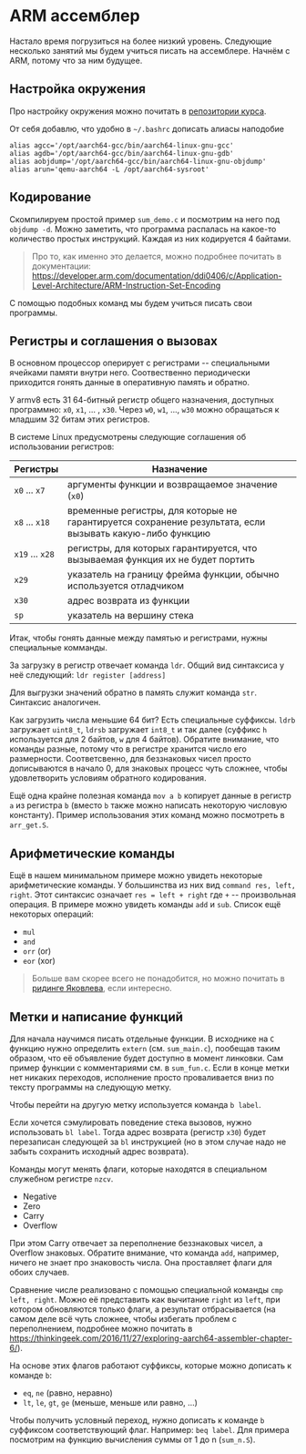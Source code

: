 # ARM ассемблер

Настало время погрузиться на более низкий уровень. Следующие несколько занятий мы будем учиться писать на ассемблере. Начнём с ARM, потому что за ним будущее.

## Настройка окружения

Про настройку окружения можно почитать в [репозитории курса](https://github.com/victor-yacovlev/fpmi-caos/tree/master/practice/aarch64#%D0%BA%D1%80%D0%BE%D1%81%D1%81-%D0%BA%D0%BE%D0%BC%D0%BF%D0%B8%D0%BB%D1%8F%D1%86%D0%B8%D1%8F-%D0%B8-%D0%B7%D0%B0%D0%BF%D1%83%D1%81%D0%BA-%D0%BF%D1%80%D0%BE%D0%B3%D1%80%D0%B0%D0%BC%D0%BC-%D0%BD%D0%B0-x86).

От себя добавлю, что удобно в `~/.bashrc` дописать алиасы наподобие

```
alias agcc='/opt/aarch64-gcc/bin/aarch64-linux-gnu-gcc'
alias agdb='/opt/aarch64-gcc/bin/aarch64-linux-gnu-gdb'
alias aobjdump='/opt/aarch64-gcc/bin/aarch64-linux-gnu-objdump'
alias arun='qemu-aarch64 -L /opt/aarch64-sysroot'
```

## Кодирование

Скомпилируем простой пример `sum_demo.c` и посмотрим на него под `objdump -d`. Можно заметить, что программа распалась на какое-то количество простых инструкций. Каждая из них кодируется 4 байтами.

> Про то, как именно это делается, можно подробнее почитать в документации: https://developer.arm.com/documentation/ddi0406/c/Application-Level-Architecture/ARM-Instruction-Set-Encoding

С помощью подобных команд мы будем учиться писать свои программы.

## Регистры и соглашения о вызовах

В основном процессор оперирует с регистрами -- специальными ячейками памяти внутри него. Соотвественно периодически приходится гонять данные в оперативную память и обратно.

У armv8 есть 31 64-битный регистр общего назначения, доступных программно: `x0`, `x1`,  ... , `x30`. Через `w0`, `w1`, ..., `w30` можно обращаться к младшим 32 битам этих регистров. 

В системе Linux предусмотрены следующие соглашения об использовании регистров:

| Регистры        | Назначение                                                   |
| --------------- | ------------------------------------------------------------ |
| `x0` ... `x7`   | аргументы функции и возвращаемое значение (`x0`)             |
| `x8` ... `x18`  | временные регистры, для которые не гарантируется сохранение результата, если вызывать какую-либо функцию |
| `x19` ... `x28` | регистры, для которых гарантируется, что вызываемая функция их не будет портить |
| `x29`           | указатель на границу фрейма функции, обычно используется отладчиком |
| `x30`      | адрес возврата из функции                                    |
| `sp`      | указатель на вершину стека                                   |

Итак, чтобы гонять данные между памятью и регистрами, нужны специальные комманды.

За загрузку в регистр отвечает команда ``ldr``.
Общий вид синтаксиса у неё следующий: ``ldr register [address]``

Для выгрузки значений обратно в память служит команда ``str``.
Синтаксис аналогичен.

Как загрузить числа меньшие 64 бит? Есть специальные суффиксы. 
`ldrb` загружает `uint8_t`, `ldrsb` загружает `int8_t` и так далее (суффикс `h` используется для 2 байтов, `w` для 4 байтов). Обратите внимание, что команды разные, потому что в регистре хранится число его размерности. Соответсвенно, для беззнаковых чисел просто дописываются в начало 0, для знаковых процесс чуть сложнее, чтобы удовлетворить условиям обратного кодирования.

Ещё одна крайне полезная команда `mov a b` копирует данные в регистр `a` из регистра `b` (вместо `b` также можно написать некоторую числовую константу). Пример использования этих команд можно посмотреть в `arr_get.S`.


## Арифметические команды

Ещё в нашем минимальном примере можно увидеть некоторые арифметические команды. У большинства из них вид `command res, left, right`. Этот синтаксис означает `res = left + right` где `+` -- произвольная операция. В примере можно увидеть команды `add` и `sub`. Список ещё некоторых операций:

* `mul`
* `and`
* `orr` (or)
* `eor` (xor)

> Больше вам скорее всего не понадобится, но можно почитать в [ридинге Яковлева](https://github.com/victor-yacovlev/fpmi-caos/blob/master/practice/aarch64/README.md#%D0%B0%D1%80%D0%B8%D1%84%D0%BC%D0%B5%D1%82%D0%B8%D1%87%D0%B5%D1%81%D0%BA%D0%B8%D0%B5-%D0%B8-%D0%BF%D0%BE%D1%80%D0%B0%D0%B7%D1%80%D1%8F%D0%B4%D0%BD%D1%8B%D0%B5-%D0%BE%D0%BF%D0%B5%D1%80%D0%B0%D1%86%D0%B8%D0%B8), если интересно.

## Метки и написание функций

Для начала научимся писать отдельные функции. В исходнике на `C` функцию нужно определить `extern` (см. `sum_main.c`), пообещав таким образом, что её объявление будет доступно в момент линковки. Сам пример функции с комментариями см. в `sum_fun.c`. Если в конце метки нет никаких переходов, исполнение просто проваливается вниз по тексту программы на следующую метку.

Чтобы перейти на другую метку используется команда `b label`.

Если хочется сэмулировать поведение стека вызовов, нужно использовать `bl label`. Тогда адрес возврата (регистр `x30`) будет перезаписан следующей за `bl` инструкцией (но в этом случае надо не забыть сохранить исходный адрес возврата).

Команды могут менять флаги, которые находятся в специальном служебном регистре `nzcv`.

* Negative
* Zero
* Carry
* Overflow

При этом Carry отвечает за переполнение беззнаковых чисел, а Overflow знаковых. Обратите внимание, что команда `add`, например, ничего не знает про знаковость числа. Она проставляет флаги для обоих случаев.

Сравнение числе реализовано с помощью специальной 
команды `cmp left, right`. Можно её представить как вычитание `right` из `left`, при котором обновляются только флаги, а результат отбрасывается (на самом деле всё чуть сложнее, чтобы избегать проблем с переполнением, подробнее можно почитать в https://thinkingeek.com/2016/11/27/exploring-aarch64-assembler-chapter-6/).

На основе этих флагов работают суффиксы, которые можно дописать к команде `b`:

* `eq`, `ne` (равно, неравно)
* `lt`, `le`, `gt`, `ge` (меньше, меньше или равно, ...)

Чтобы получить условный переход, нужно дописать к команде `b` суффиксом соответствующий флаг. Например: `beq label`. Для примера посмотрим на функцию вычисления суммы от 1 до n (`sum_n.S`).
